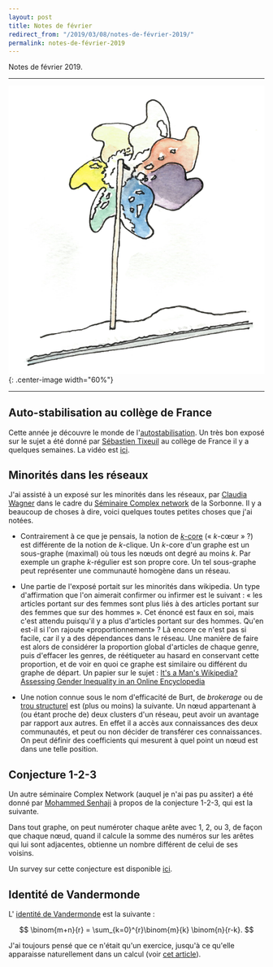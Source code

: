```yaml
---
layout: post
title: Notes de février
redirect_from: "/2019/03/08/notes-de-février-2019/"
permalink: notes-de-février-2019
---
```


Notes de février 2019.

---

![](../assets/moulin.png){: .center-image width="60%"}

---

## Auto-stabilisation au collège de France

Cette année je découvre le monde de 
l'[autostabilisation](https://fr.wikipedia.org/wiki/Autostabilisation). 
Un très bon exposé sur le sujet a été donné par 
[Sébastien Tixeuil](https://www-npa.lip6.fr/~tixeuil/wiki/pmwiki.php) 
au collège de France il y a quelques semaines. 
La vidéo est 
[ici](https://www.college-de-france.fr/site/rachid-guerraoui/seminar-2019-02-15-11h00.htm).

## Minorités dans les réseaux

J'ai assisté à un exposé sur les minorités dans les réseaux, par
[Claudia Wagner](http://claudiawagner.info/) dans le cadre du 
[Séminaire Complex network](http://www.complexnetworks.fr/events/) de la 
Sorbonne. 
Il y a beaucoup de choses à dire, voici quelques toutes petites choses que j'ai 
notées.

* Contrairement à ce que je pensais, la notion de 
[$k$-core](https://en.wikipedia.org/wiki/K-core) (« $k$-cœur » ?) est différente 
de la notion de $k$-clique. 
Un $k$-core d'un graphe est un sous-graphe (maximal) où tous les nœuds ont 
degré au moins $k$. 
Par exemple un graphe $k$-régulier est son propre core.
Un tel sous-graphe peut représenter une communauté homogène dans un réseau.

* Une partie de l'exposé portait sur les minorités dans wikipedia. 
Un type d'affirmation que l'on aimerait confirmer ou infirmer est le suivant : 
« les articles portant sur des femmes sont plus liés à des articles portant sur 
des femmes que sur des hommes ». 
Cet énoncé est faux en soi, mais c'est attendu puisqu'il y a plus d'articles 
portant sur des hommes. 
Qu'en est-il si l'on rajoute «proportionnement» ? Là encore ce n'est pas si 
facile, car il y a des dépendances dans le réseau. 
Une manière de faire est alors de considérer la proportion global d'articles de 
chaque genre, puis d'effacer les genres, de réétiqueter au hasard en conservant 
cette proportion, et de voir en quoi ce graphe est similaire ou différent du 
graphe de départ. Un papier sur le sujet : 
[It's a Man's Wikipedia? Assessing Gender Inequality in an Online Encyclopedia](https://arxiv.org/pdf/1501.06307.pdf)

* Une notion connue sous le nom d'efficacité de Burt, de *brokerage* ou de 
[trou structurel](https://fr.wikipedia.org/wiki/Discussion:Trou_structural) est 
(plus ou moins) la suivante. 
Un nœud appartenant à (ou étant proche de) deux clusters d'un réseau, peut avoir 
un avantage par rapport aux autres. 
En effet il a accès aux connaissances des deux communautés, et peut ou non
décider de transférer ces connaissances. 
On peut définir des coefficients qui mesurent à quel point un nœud est dans une 
telle position. 

## Conjecture 1-2-3

Un autre séminaire Complex Network (auquel je n'ai pas pu assiter) a été donné
par
[Mohammed Senhaji](http://www.labri.fr/index.php?n=Annuaires.Profile&id=Senhaji_ID1441185629) 
à propos de la conjecture 1-2-3, qui est la suivante.

Dans tout graphe, on peut numéroter chaque arête avec 1, 2, ou 3, de façon que 
chaque nœud, quand il calcule la somme des numéros sur les arêtes qui lui sont 
adjacentes, obtienne un nombre différent de celui de ses voisins.

Un survey sur cette conjecture est disponible 
[ici](https://arxiv.org/pdf/1211.5122.pdf).

## Identité de Vandermonde

L' [identité de Vandermonde](https://fr.wikipedia.org/wiki/Identit%C3%A9_de_Vandermonde)
est la suivante : 

$$
\binom{m+n}{r} = \sum_{k=0}^{r}\binom{m}{k} \binom{n}{r-k}.
$$

J'ai toujours pensé que ce n'était qu'un exercice, jusqu'à ce qu'elle 
apparaisse naturellement dans un calcul (voir 
[cet article](https://arxiv.org/pdf/1812.09120.pdf)).


